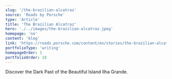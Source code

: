 ```yaml
---
slug: '/the-brazilian-alcatraz'
source: 'Roads by Porsche'
type: 'Article'
title: 'The Brazilian Alcatraz'
hero: './../images/the-brazilian-alcatraz.jpeg'
homepage: 'no'
content: 'blog'
link: 'https://roads.porsche.com/content/en/stories/the-brazilian-alcatraz'
portfolioType: 'writing'
homepageOrder: 1
portfolioOrder: 18
---
```


Discover the Dark Past of the Beautiful Island Ilha Grande.
